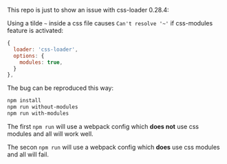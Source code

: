 This repo is just to show an issue with css-loader 0.28.4:

Using a tilde `~` inside a css file causes `Can't resolve '~'` if css-modules feature is activated:

```js
{
  loader: 'css-loader',
  options: {
    modules: true,
  }
},
```

The bug can be reproduced this way:

```bash
npm install
npm run without-modules 
npm run with-modules
```

The first `npm run` will use a webpack config which **does not** use css modules and all will work well.

The secon `npm run` will use a webpack config which **does** use css modules and all will fail.
